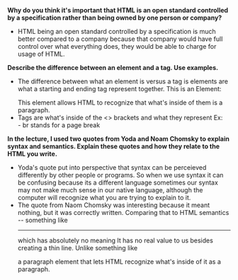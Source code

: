**Why do you think it's important that HTML is an open standard controlled by a specification rather than being owned by one person or company?**

- HTML being an open standard controlled by a specification is much better compared to a company because that company would have full control over what everything does, they would be
able to charge for usage of HTML.

**Describe the difference between an element and a tag. Use examples.**

- The difference between what an element is versus a tag is elements are what a starting and ending tag represent together. This is an Element: <p>   </p>
This element allows HTML to recognize that what's inside of them is a paragraph.
- Tags are what's inside of the <> brackets and what they represent 
Ex: <br> - br stands for a page break

**In the lecture, I used two quotes from Yoda and Noam Chomsky to explain syntax and semantics. Explain these quotes and how they relate to the HTML you write.**

- Yoda's quote put into perspective that syntax can be perceieved differently by other people or programs. So when we use syntax it can be confusing because its a different language
sometimes our syntax may not make much sense in our native language, although the computer will recognize what you are trying to explain to it.
- The quote from Naom Chomsky was interesting because it meant nothing, but it was correctly written. Comparing that to HTML semantics -- something like <hr/> which has absolutely no meaning
It has no real value to us besides creating a thin line. Unlike something like <p></p> a paragraph element that lets HTML recognize what's inside of it as a paragraph.
